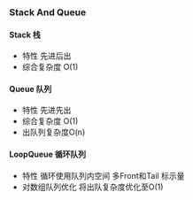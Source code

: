### Stack And Queue

#### Stack 栈
+ 特性 先进后出
+ 综合复杂度 O(1)

#### Queue 队列
+ 特性 先进先出
+ 综合复杂度 O(1)
+ 出队列复杂度O(n)

#### LoopQueue 循环队列
+ 特性 循环使用队列内空间 多Front和Tail 标示量 
+ 对数组队列优化 将出队复杂度优化至O(1)
